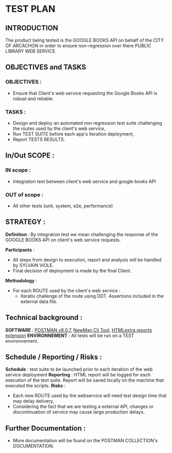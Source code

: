 # TEST PLAN

## INTRODUCTION
The product being tested is the GOOGLE BOOKS API on behalf of the CITY OF ARCACHON in order to ensure non-regression over there PUBLIC LIBRARY WEB SERVICE.

## OBJECTIVES and TASKS

### OBJECTIVES :

- Ensure that Client's web service requesting the Google Books API is robust and reliable.

### TASKS :

- Design and deploy an automated non regression test suite challenging the routes used by the client's web service,
- Run TEST SUITE before each app's iteration deployment,
- Report TESTS RESULTS.

## In/Out SCOPE :

### IN scope :
- Integration test between client's web service and google books API

### OUT of scope :

- All other tests (unit, system, e2e, performance)

## STRATEGY :

**Definition** : By integration test we mean challenging the response of the GOOGLE BOOKS API on client's web service requests.

**Participants** : 
- All steps from design to execution, report and analysis will be handled by SYLVAIN VIOLE.
- Final decision of deployment is made by the final Client.

**Methodology** :
- For each ROUTE used by the client's web service :
  - Iterativ challenge of the route using DDT. Assertions included in the external data file.

## Technical background :

**SOFTWARE** : [POSTMAN v8.0.7](https://www.postman.com/), [NewMan Cli Tool](https://learning.postman.com/docs/running-collections/using-newman-cli/command-line-integration-with-newman/), [HTMLextra reports extension](https://github.com/DannyDainton/newman-reporter-htmlextra)
**ENVIRONNEMENT** : All tests will be run on a TEST environnement.

## Schedule / Reporting / Risks :
**Schedule** : test suite to be launched prior to each iteration of the web service deployment
**Reporting** : HTML report will be logged for each execution of the test suite. Report will be saved locally on the machine that executed the scripts.
**Risks** : 
- Each new ROUTE used by the webservice will need test design time that may delay delivery,
- Considering the fact that we are testing a external API, changes or discontinuation of service may cause large production delays.

## Further Documentation :
- More documentation will be found on the POSTMAN COLLECTION's DOCUMENTATION.
